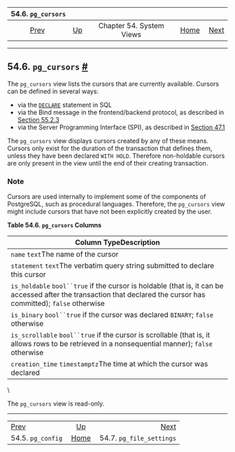 <!--?xml version="1.0" encoding="UTF-8" standalone="no"?-->

|               54.6. `pg_cursors`               |                                             |                          |                                                       |                                                              |
| :--------------------------------------------: | :------------------------------------------ | :----------------------: | ----------------------------------------------------: | -----------------------------------------------------------: |
| [Prev](view-pg-config.html "54.5. pg_config")  | [Up](views.html "Chapter 54. System Views") | Chapter 54. System Views | [Home](index.html "PostgreSQL 17devel Documentation") |  [Next](view-pg-file-settings.html "54.7. pg_file_settings") |

***

## 54.6. `pg_cursors` [#](#VIEW-PG-CURSORS)



The `pg_cursors` view lists the cursors that are currently available. Cursors can be defined in several ways:

*   via the [`DECLARE`](sql-declare.html "DECLARE") statement in SQL
*   via the Bind message in the frontend/backend protocol, as described in [Section 55.2.3](protocol-flow.html#PROTOCOL-FLOW-EXT-QUERY "55.2.3. Extended Query")
*   via the Server Programming Interface (SPI), as described in [Section 47.1](spi-interface.html "47.1. Interface Functions")

The `pg_cursors` view displays cursors created by any of these means. Cursors only exist for the duration of the transaction that defines them, unless they have been declared `WITH HOLD`. Therefore non-holdable cursors are only present in the view until the end of their creating transaction.

### Note

Cursors are used internally to implement some of the components of PostgreSQL, such as procedural languages. Therefore, the `pg_cursors` view might include cursors that have not been explicitly created by the user.

**Table 54.6. `pg_cursors` Columns**

| Column TypeDescription                                                                                                                                             |
| ------------------------------------------------------------------------------------------------------------------------------------------------------------------ |
| `name` `text`The name of the cursor                                                                                                                                |
| `statement` `text`The verbatim query string submitted to declare this cursor                                                                                       |
| `is_holdable` `bool``true` if the cursor is holdable (that is, it can be accessed after the transaction that declared the cursor has committed); `false` otherwise |
| `is_binary` `bool``true` if the cursor was declared `BINARY`; `false` otherwise                                                                                    |
| `is_scrollable` `bool``true` if the cursor is scrollable (that is, it allows rows to be retrieved in a nonsequential manner); `false` otherwise                    |
| `creation_time` `timestamptz`The time at which the cursor was declared                                                                                             |

\


The `pg_cursors` view is read-only.

***

|                                                |                                                       |                                                              |
| :--------------------------------------------- | :---------------------------------------------------: | -----------------------------------------------------------: |
| [Prev](view-pg-config.html "54.5. pg_config")  |      [Up](views.html "Chapter 54. System Views")      |  [Next](view-pg-file-settings.html "54.7. pg_file_settings") |
| 54.5. `pg_config`                              | [Home](index.html "PostgreSQL 17devel Documentation") |                                     54.7. `pg_file_settings` |
